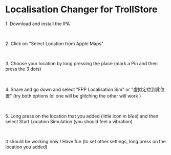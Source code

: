 <h1> Localisation Changer for TrollStore </h1>
<p> 1. Download and install the IPA </p>
<br>
<p> 2. Click on "Select Location from Apple Maps"</p>
<br>
<p> 3. Choose your location by long pressing the place (mark a Pin and then press the 3 dots)</p>
<br>
<p> 4. Share and go down and select "FPP Localisation Sim" or "虛拟定位到此位置" (try both options lol one will be glitching the other will work )</p>
<br>
<p> 5. Long press on the location that you added (little icon in blue) and then select Start Location Simulation (you should feel a vibration)</p>
<br>
<p> It should be working now ! Have fun (to set other settings, long press on the location you added)</p>
